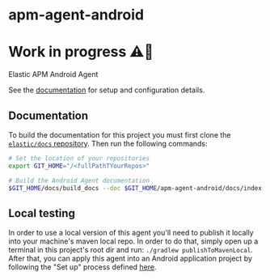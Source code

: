 # apm-agent-android

# Work in progress ⚠️🚧

Elastic APM Android Agent

See the [documentation](docs) for setup and configuration details.

## Documentation

To build the documentation for this project you must first clone
the [`elastic/docs` repository](https://github.com/elastic/docs/). Then run the following commands:

```bash
# Set the location of your repositories
export GIT_HOME="/<fullPathTYourRepos>"

# Build the Android Agent documentation
$GIT_HOME/docs/build_docs --doc $GIT_HOME/apm-agent-android/docs/index.asciidoc --chunk 1 --open
```

## Local testing

In order to use a local version of this agent you'll need to publish it locally into your machine's
maven local repo. In order to do that, simply open up a terminal in this project's root dir and
run: `./gradlew publishToMavenLocal`. After that, you can apply this agent into an Android
application project by following the "Set up" process defined [here](docs).